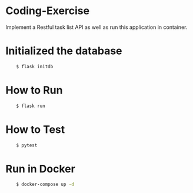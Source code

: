 # Coding-Exercise
Implement a Restful task list API as well as run this application in container.

# Initialized the database

```bash
    $ flask initdb
```

# How to Run

```bash
    $ flask run
```

# How to Test

```bash
    $ pytest
```

# Run in Docker

```bash
    $ docker-compose up -d
```